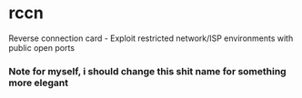 # rccn
Reverse connection card - Exploit restricted network/ISP environments with public open ports
### Note for myself, i should change this shit name for something more elegant